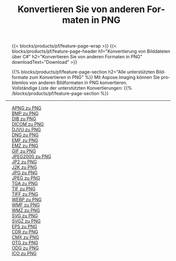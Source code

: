 ﻿---
title: Konvertieren Sie von anderen Formaten in PNG 
weight: 3920
url: /de/java/conversion/to/png 
lang: de
langdirlevel: 2
locales: zh-hans,ja,it,ru,de,es,fr,nl,id,lt,pl,pt,vi,tr,ko,zh-hant,ar,hi,th,sv,cs,uk,he
description: Mit Aspose.Imaging können Sie problemlos von anderen Formaten in PNG konvertieren
---

{{< blocks/products/pf/feature-page-wrap >}}
{{< blocks/products/pf/feature-page-header h1="Konvertierung von Bilddateien über C#" h2="Konvertieren Sie von anderen Formaten in PNG" downloadText="Download" >}}


{{% blocks/products/pf/feature-page-section  h2="Alle unterstützten Bildformate zum Konvertieren in PNG" %}}
Mit Aspose.Imaging können Sie problemlos von anderen Bildformaten in PNG konvertieren.
<br/>
Vollständige Liste der unterstützten Konvertierungen:
{{% /blocks/products/pf/feature-page-section %}}
<div class="container-fluid productfamilypage bg-gray">
    <div class="convertypes bg-gray agp-content section">
        <div class="container">
		<hr style="margin-left:-20px;"/>
		<div class="row other-converters">
		    <div class='col-md-2 other-converter remove-lp remove-rp'><a href="/imaging/de/java/conversion/apng-to-png" >APNG zu PNG</a></div>
<div class='col-md-2 other-converter remove-lp remove-rp'><a href="/imaging/de/java/conversion/bmp-to-png" >BMP zu PNG</a></div>
<div class='col-md-2 other-converter remove-lp remove-rp'><a href="/imaging/de/java/conversion/dib-to-png" >DIB zu PNG</a></div>
<div class='col-md-2 other-converter remove-lp remove-rp'><a href="/imaging/de/java/conversion/dicom-to-png" >DICOM zu PNG</a></div>
<div class='col-md-2 other-converter remove-lp remove-rp'><a href="/imaging/de/java/conversion/djvu-to-png" >DJVU zu PNG</a></div>
<div class='col-md-2 other-converter remove-lp remove-rp'><a href="/imaging/de/java/conversion/dng-to-png" >DNG zu PNG</a></div>
<div class='col-md-2 other-converter remove-lp remove-rp'><a href="/imaging/de/java/conversion/emf-to-png" >EMF zu PNG</a></div>
<div class='col-md-2 other-converter remove-lp remove-rp'><a href="/imaging/de/java/conversion/emz-to-png" >EMZ zu PNG</a></div>
<div class='col-md-2 other-converter remove-lp remove-rp'><a href="/imaging/de/java/conversion/gif-to-png" >GIF zu PNG</a></div>
<div class='col-md-2 other-converter remove-lp remove-rp'><a href="/imaging/de/java/conversion/jpeg2000-to-png" >JPEG2000 zu PNG</a></div>
<div class='col-md-2 other-converter remove-lp remove-rp'><a href="/imaging/de/java/conversion/jp2-to-png" >JP2 zu PNG</a></div>
<div class='col-md-2 other-converter remove-lp remove-rp'><a href="/imaging/de/java/conversion/j2k-to-png" >J2K zu PNG</a></div>
<div class='col-md-2 other-converter remove-lp remove-rp'><a href="/imaging/de/java/conversion/jpg-to-png" >JPG zu PNG</a></div>
<div class='col-md-2 other-converter remove-lp remove-rp'><a href="/imaging/de/java/conversion/jpeg-to-png" >JPEG zu PNG</a></div>
<div class='col-md-2 other-converter remove-lp remove-rp'><a href="/imaging/de/java/conversion/tga-to-png" >TGA zu PNG</a></div>
<div class='col-md-2 other-converter remove-lp remove-rp'><a href="/imaging/de/java/conversion/tif-to-png" >TIF zu PNG</a></div>
<div class='col-md-2 other-converter remove-lp remove-rp'><a href="/imaging/de/java/conversion/tiff-to-png" >TIFF zu PNG</a></div>
<div class='col-md-2 other-converter remove-lp remove-rp'><a href="/imaging/de/java/conversion/webp-to-png" >WEBP zu PNG</a></div>
<div class='col-md-2 other-converter remove-lp remove-rp'><a href="/imaging/de/java/conversion/wmf-to-png" >WMF zu PNG</a></div>
<div class='col-md-2 other-converter remove-lp remove-rp'><a href="/imaging/de/java/conversion/wmz-to-png" >WMZ zu PNG</a></div>
<div class='col-md-2 other-converter remove-lp remove-rp'><a href="/imaging/de/java/conversion/svg-to-png" >SVG zu PNG</a></div>
<div class='col-md-2 other-converter remove-lp remove-rp'><a href="/imaging/de/java/conversion/svgz-to-png" >SVGZ zu PNG</a></div>
<div class='col-md-2 other-converter remove-lp remove-rp'><a href="/imaging/de/java/conversion/eps-to-png" >EPS zu PNG</a></div>
<div class='col-md-2 other-converter remove-lp remove-rp'><a href="/imaging/de/java/conversion/cdr-to-png" >CDR zu PNG</a></div>
<div class='col-md-2 other-converter remove-lp remove-rp'><a href="/imaging/de/java/conversion/cmx-to-png" >CMX zu PNG</a></div>
<div class='col-md-2 other-converter remove-lp remove-rp'><a href="/imaging/de/java/conversion/otg-to-png" >OTG zu PNG</a></div>
<div class='col-md-2 other-converter remove-lp remove-rp'><a href="/imaging/de/java/conversion/odg-to-png" >ODG zu PNG</a></div>
<div class='col-md-2 other-converter remove-lp remove-rp'><a href="/imaging/de/java/conversion/ico-to-png" >ICO zu PNG</a></div>
                </div>
        </div>
    </div>
</div>
<br/>

